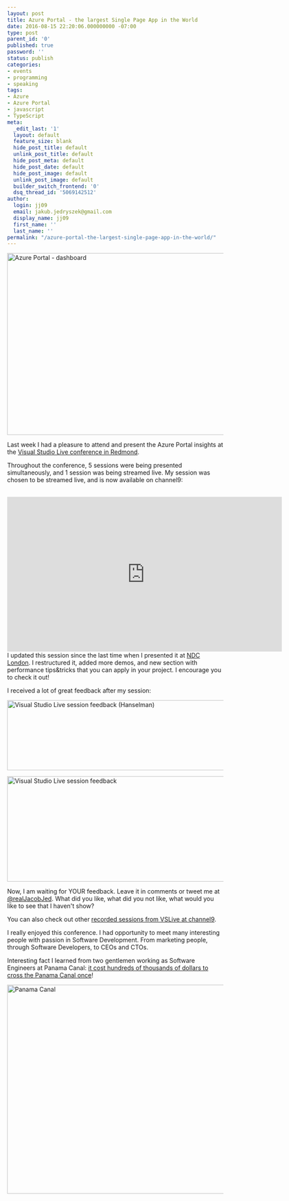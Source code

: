 ```yaml
---
layout: post
title: Azure Portal - the largest Single Page App in the World
date: 2016-08-15 22:20:06.000000000 -07:00
type: post
parent_id: '0'
published: true
password: ''
status: publish
categories:
- events
- programming
- speaking
tags:
- Azure
- Azure Portal
- javascript
- TypeScript
meta:
  _edit_last: '1'
  layout: default
  feature_size: blank
  hide_post_title: default
  unlink_post_title: default
  hide_post_meta: default
  hide_post_date: default
  hide_post_image: default
  unlink_post_image: default
  builder_switch_frontend: '0'
  dsq_thread_id: '5069142512'
author:
  login: jj09
  email: jakub.jedryszek@gmail.com
  display_name: jj09
  first_name: ''
  last_name: ''
permalink: "/azure-portal-the-largest-single-page-app-in-the-world/"
---
```

<p><img class="aligncenter size-full wp-image-15041" src="{{ site.baseurl }}/assets/2016/08/vslive_azureportal.png" alt="Azure Portal - dashboard" width="800" height="423" /></p>
<p>Last week I had a pleasure to attend and present the Azure Portal insights at the <a href="https://vslive.com/redmond">Visual Studio Live conference in Redmond</a>.</p>
<p>Throughout the conference, 5 sessions were being presented simultaneously, and 1 session was being streamed live. My session was chosen to be streamed live, and is now available on channel9:</p>
<p><center><br />
<iframe src="https://channel9.msdn.com/Events/Visual-Studio/Visual-Studio-Live-Redmond-2016/T15/player" width="640" height="360" frameborder="0" allowfullscreen="allowfullscreen"></iframe></center>I updated this session since the last time when I presented it at <a href="http://jj09.net/ndc-london-2016-azure-portal-and-recommended-talks/">NDC London</a>. I restructured it, added more demos, and new section with performance tips&amp;tricks that you can apply in your project. I encourage you to check it out!</p>
<p>I received a lot of great feedback after my session:</p>
<p><img class="aligncenter size-full wp-image-15001" src="{{ site.baseurl }}/assets/2016/08/vslive_session_feedback.jpg" alt="Visual Studio Live session feedback (Hanselman)" width="713" height="163" /></p>
<p><img class="aligncenter size-full wp-image-14991" src="{{ site.baseurl }}/assets/2016/08/vslive_session_feedback2.jpg" alt="Visual Studio Live session feedback" width="647" height="245" /></p>
<p>Now, I am waiting for YOUR feedback. Leave it in comments or tweet me at <a href="https://twitter.com/realJacobJed">@realJacobJed</a>. What did you like, what did you not like, what would you like to see that I haven't show?</p>
<p>You can also check out other <a href="https://channel9.msdn.com/Events/Visual-Studio/Visual-Studio-Live-Redmond-2016">recorded sessions from VSLive at channel9</a>.</p>
<p>I really enjoyed this conference. I had opportunity to meet many interesting people with passion in Software Development. From marketing people, through Software Developers, to CEOs and CTOs.</p>
<p>Interesting fact I learned from two gentlemen working as Software Engineers at Panama Canal: <a href="http://www.cheapestdestinationsblog.com/2013/07/19/how-much-does-it-cost-to-go-through-the-panama-canal/">it cost hundreds of thousands of dollars to cross the Panama Canal once</a>!</p>
<p><img class="aligncenter size-full wp-image-15011" src="{{ site.baseurl }}/assets/2016/08/panama_canal.jpg" alt="Panama Canal" width="800" height="486" /></p>
